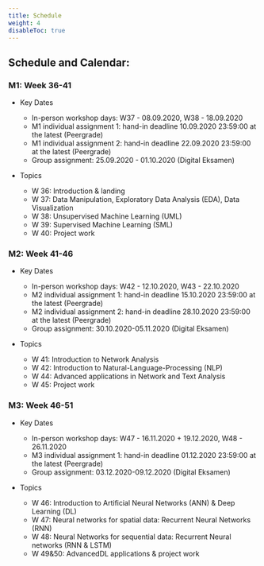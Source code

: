 ```yaml
---
title: Schedule
weight: 4
disableToc: true
---
```


## Schedule and Calendar:
### M1: Week 36-41

* Key Dates
  * In-person workshop days: W37 - 08.09.2020, W38 - 18.09.2020
  * M1 individual assignment 1: hand-in deadline 10.09.2020 23:59:00 at the latest (Peergrade)
  * M1 individual assignment 2: hand-in deadline 22.09.2020 23:59:00 at the latest (Peergrade)
  * Group assignment: 25.09.2020 - 01.10.2020 (Digital Eksamen)
  
* Topics
   * W 36: Introduction & landing
   * W 37: Data Manipulation, Exploratory Data Analysis (EDA), Data Visualization
   * W 38: Unsupervised Machine Learning (UML)
   * W 39: Supervised Machine Learning (SML)
   * W 40: Project work

### M2: Week 41-46

* Key Dates
  * In-person workshop days: W42 - 12.10.2020, W43 - 22.10.2020
  * M2 individual assignment 1: hand-in deadline 15.10.2020 23:59:00 at the latest (Peergrade)
  * M2 individual assignment 2: hand-in deadline 28.10.2020 23:59:00 at the latest (Peergrade)
  * Group assignment: 30.10.2020-05.11.2020 (Digital Eksamen)
  
* Topics
   * W 41: Introduction to Network Analysis
   * W 42: Introduction to Natural-Language-Processing (NLP)
   * W 44: Advanced applications in Network and Text Analysis
   * W 45: Project work
   
### M3: Week 46-51

* Key Dates
  * In-person workshop days: W47 - 16.11.2020 + 19.12.2020, W48 - 26.11.2020
  * M3 individual assignment 1: hand-in deadline 01.12.2020 23:59:00 at the latest (Peergrade)
  * Group assignment: 03.12.2020-09.12.2020 (Digital Eksamen)
  
* Topics
   * W 46: Introduction to Artificial Neural Networks (ANN) & Deep Learning (DL)
   * W 47: Neural networks for spatial data: Recurrent Neural Networks (RNN)
   * W 48: Neural Networks for sequential data: Recurrent Neural networks (RNN & LSTM)
   * W 49&50: AdvancedDL applications & project work